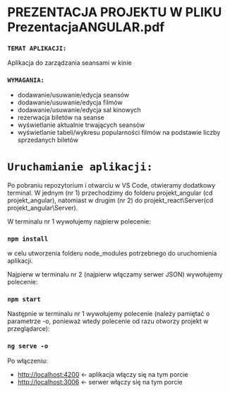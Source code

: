 # PREZENTACJA PROJEKTU W PLIKU PrezentacjaANGULAR.pdf

### `TEMAT APLIKACJI:`
Aplikacja do zarządzania seansami w kinie

### `WYMAGANIA:`
- dodawanie/usuwanie/edycja seansów
- dodawanie/usuwanie/edycja filmów
- dodawanie/usuwanie/edycja sal kinowych
- rezerwacja biletów na seanse
- wyświetlanie aktualnie trwających seansów
- wyświetlanie tabeli/wykresu popularności filmów na podstawie liczby sprzedanych biletów

# `Uruchamianie aplikacji:`
Po pobraniu repozytorium i otwarciu w VS Code, otwieramy dodatkowy terminal.
W jednym (nr 1) przechodzimy do folderu projekt_angular (cd projekt_angular), natomiast w drugim (nr 2) do projekt_react\Server(cd projekt_angular\Server).

W terminalu nr 1 wywołujemy najpierw polecenie:
### `npm install` 
w celu utworzenia folderu node_modules potrzebnego do uruchomienia aplikacji.


Najpierw w terminalu nr 2 (najpierw włączamy serwer JSON) wywołujemy polecenie:
### `npm start`

Następnie w terminalu nr 1 wywołujemy polecenie (należy pamiętać o parametrze -o, ponieważ wtedy polecenie od razu otworzy projekt w przeglądarce):
### `ng serve -o`

Po włączeniu:
- [http://localhost:4200](http://localhost:4200) <- aplikacja włączy się na tym porcie
- [http://localhost:3006](http://localhost:3006) <- serwer włączy się na tym porcie
